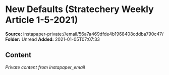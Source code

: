# New Defaults (Stratechery Weekly Article 1-5-2021)

**Source:** instapaper-private://email/56a7a469dfde4b1968408cddba790c47/
**Folder:** Unread
**Added:** 2021-01-05T07:07:33




## Content
*Private content from instapaper_email*
